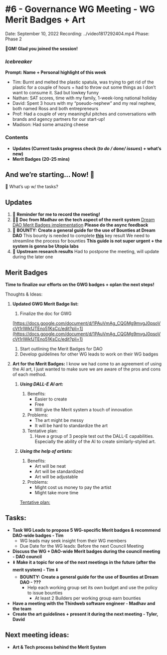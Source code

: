 # #6 - Governance WG Meeting - WG Merit Badges + Art

Date: September 10, 2022
Recording: ../video1817292404.mp4
Phase: Phase 2

🌱**GM! Glad you joined the session!** 

### *Icebreaker*

**Prompt: Name + Personal highlight of this week**

- Tim: Burnt and melted the plastic spatula, was trying to get rid of the plastic for a couple of hours + had to throw out some things as I don’t want to consume it. Sad but lowkey funny
- Nathan: SAT scores, time with my family, 1-week-long national holiday
- David: Spent 3 hours with my “pseudo-nephew” and my real nephew, both named Ross and both entrepreneurs
- Prof: Had a couple of very meaningful pitches and conversations with brands and agency partners for our start-up!
- Madison: Had some amazing cheese

### Contents

- **Updates (Current tasks progress check (*to do / done/ issues*) + what’s new)**
- **Merit Badges (20-25 mins)**

## And we’re starting... Now! 🚀

<aside>
📢 What’s up w/ the tasks?

## Updates

1. 🔴 **Reminder for me to record the meeting!**
2. 🧑‍💻 **Doc from Madhav on the tech aspect of the merit system**
[Dream DAO Merit Badges implementation](../../../../Design%20Documents%20&%20Braindumps%2096c62424d0454ec2bd5170ad5dce5dae/Dream%20DAO%20Merit%20Badges%20implementation%20936a577c2f3249809d49b0d1508ef308.md) 
**Please do the async feedback** 
3. 💸 **BOUNTY:** **Create a general guide for the use of Bounties at Dream DAO**
This bounty is needed to complete [**this**](../../../../Document%20Archive%20816b78f2e0c6400e8ce641cdd07e5402/Dream%20DAO%20Working%20Groups%20Home%20Season%201%204d1702104a2f4180a27e92b0510bd283/Dream%20DAO%20Phase%201%20Working%20Groups%20c53752864e064f6da1b9f1c4ed1019ba/Governance%20WG%20%5BLegacy%5D%20a464f56462524c87842951a5c5d8b9f0/Governance%20WG%20in%20Season%202%207538a4c8c3a8416cba1924d3b0457068.md) key result
We need to streamline the process for bounties 
**This guide is not super urgent + the system is gonna be Utopia labs**
4. 🔎 **Upstream research results**
Had to postpone the meeting, will update during the later one
</aside>

## Merit Badges

**Time to finalize our efforts on the GWG badges + oplan the next steps!**

Thoughts & Ideas:

1. **Updated GWG Merit Badge list:** 
    1. Finalize the doc for GWG 
    
    [https://docs.google.com/document/d/1PAuVmAg_CQGMg9mvgJ0psoVcVt1rlWkfJTEno51KsCc/edit?pli=1](https://docs.google.com/document/d/1PAuVmAg_CQGMg9mvgJ0psoVcVt1rlWkfJTEno51KsCc/edit?pli=1)
    
    1. Start outlining the Merit Badges for DAO
    2. Develop guidelines for other WG leads to work on their WG badges
    
2. **Art for the Merit Badges:**
I know we had come to an agreement of using the AI art, I just wanted to make sure we are aware of the pros and cons of each method.
    1. ***Using DALL-E AI art:***
        1. Benefits:
            - Easier to create
            - Free
            - Will give the Merit system a touch of innovation
        2. Problems:
            - The art might be messy
            - It will be hard to standardize the art
        3. Tentative plan:
            1. Have a group of 3 people test out the DALL-E capabilities. Especially the ability of the AI to create similarly-styled art.
        
    2. ***Using the help of artists:***
        1. Benefits:
            - Art will be neat
            - Art will be standardized
            - Art will be adjustable
        2. Problems:
            - Might cost us money to pay the artist
            - Might take more time
        
        [Tentative plan:](../../../../Design%20Documents%20&%20Braindumps%2096c62424d0454ec2bd5170ad5dce5dae/Dream%20DAO%20Merit%20Badges%20implementation%20936a577c2f3249809d49b0d1508ef308/Tentative%20plan%20121cf21ec6a44048b7a3d1dbb16399fd.md)
        

## Tasks:

- **Task WG Leads to propose 5 WG-specific Merit badges & recommend DAO-wide badges - Tim**
    - WG leads may seek insight from their WG members
    - Due Date for the WG leads: Before the next Council Meeting
- **Discuss the WG + DAO-wide Merit badges during the council meeting - DAO council**
- ⬇️ **Make it a topic for one of the next meetings in the future (after the merit system) - Tim** ⬇️
    - **BOUNTY: Create a general guide for the use of Bounties at Dream DAO - ???**
        - Help each working group set its own budget and use the policy to issue bounties
            - At least 2 Builders per working group earn bounties
- **Have a meeting with the Thirdweb software engineer - Madhav and the team**
- **Create the art guidelines + present it during the next meeting - Tyler, David**

## **Next meeting ideas:**

- **Art & Tech process behind the Merit System**